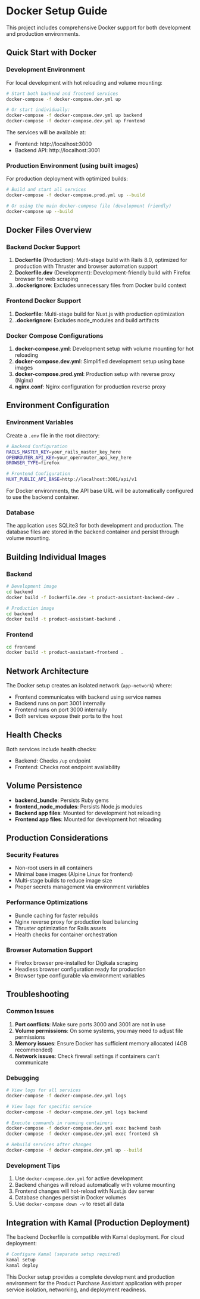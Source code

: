 # Docker Setup Guide

This project includes comprehensive Docker support for both development and production environments.

## Quick Start with Docker

### Development Environment

For local development with hot reloading and volume mounting:

```bash
# Start both backend and frontend services
docker-compose -f docker-compose.dev.yml up

# Or start individually:
docker-compose -f docker-compose.dev.yml up backend
docker-compose -f docker-compose.dev.yml up frontend
```

The services will be available at:
- Frontend: http://localhost:3000
- Backend API: http://localhost:3001

### Production Environment (using built images)

For production deployment with optimized builds:

```bash
# Build and start all services
docker-compose -f docker-compose.prod.yml up --build

# Or using the main docker-compose file (development friendly)
docker-compose up --build
```

## Docker Files Overview

### Backend Docker Support

1. **Dockerfile** (Production): Multi-stage build with Rails 8.0, optimized for production with Thruster and browser automation support
2. **Dockerfile.dev** (Development): Development-friendly build with Firefox browser for web scraping
3. **.dockerignore**: Excludes unnecessary files from Docker build context

### Frontend Docker Support

1. **Dockerfile**: Multi-stage build for Nuxt.js with production optimization
2. **.dockerignore**: Excludes node_modules and build artifacts

### Docker Compose Configurations

1. **docker-compose.yml**: Development setup with volume mounting for hot reloading
2. **docker-compose.dev.yml**: Simplified development setup using base images
3. **docker-compose.prod.yml**: Production setup with reverse proxy (Nginx)
4. **nginx.conf**: Nginx configuration for production reverse proxy

## Environment Configuration

### Environment Variables

Create a `.env` file in the root directory:

```bash
# Backend Configuration
RAILS_MASTER_KEY=your_rails_master_key_here
OPENROUTER_API_KEY=your_openrouter_api_key_here
BROWSER_TYPE=firefox

# Frontend Configuration
NUXT_PUBLIC_API_BASE=http://localhost:3001/api/v1
```

For Docker environments, the API base URL will be automatically configured to use the backend container.

### Database

The application uses SQLite3 for both development and production. The database files are stored in the backend container and persist through volume mounting.

## Building Individual Images

### Backend
```bash
# Development image
cd backend
docker build -f Dockerfile.dev -t product-assistant-backend-dev .

# Production image
cd backend  
docker build -t product-assistant-backend .
```

### Frontend
```bash
cd frontend
docker build -t product-assistant-frontend .
```

## Network Architecture

The Docker setup creates an isolated network (`app-network`) where:
- Frontend communicates with backend using service names
- Backend runs on port 3001 internally
- Frontend runs on port 3000 internally
- Both services expose their ports to the host

## Health Checks

Both services include health checks:
- Backend: Checks `/up` endpoint
- Frontend: Checks root endpoint availability

## Volume Persistence

- **backend_bundle**: Persists Ruby gems
- **frontend_node_modules**: Persists Node.js modules
- **Backend app files**: Mounted for development hot reloading
- **Frontend app files**: Mounted for development hot reloading

## Production Considerations

### Security Features
- Non-root users in all containers
- Minimal base images (Alpine Linux for frontend)
- Multi-stage builds to reduce image size
- Proper secrets management via environment variables

### Performance Optimizations
- Bundle caching for faster rebuilds  
- Nginx reverse proxy for production load balancing
- Thruster optimization for Rails assets
- Health checks for container orchestration

### Browser Automation Support
- Firefox browser pre-installed for Digikala scraping
- Headless browser configuration ready for production
- Browser type configurable via environment variables

## Troubleshooting

### Common Issues

1. **Port conflicts**: Make sure ports 3000 and 3001 are not in use
2. **Volume permissions**: On some systems, you may need to adjust file permissions
3. **Memory issues**: Ensure Docker has sufficient memory allocated (4GB recommended)
4. **Network issues**: Check firewall settings if containers can't communicate

### Debugging

```bash
# View logs for all services
docker-compose -f docker-compose.dev.yml logs

# View logs for specific service
docker-compose -f docker-compose.dev.yml logs backend

# Execute commands in running containers
docker-compose -f docker-compose.dev.yml exec backend bash
docker-compose -f docker-compose.dev.yml exec frontend sh

# Rebuild services after changes
docker-compose -f docker-compose.dev.yml up --build
```

### Development Tips

1. Use `docker-compose.dev.yml` for active development
2. Backend changes will reload automatically with volume mounting
3. Frontend changes will hot-reload with Nuxt.js dev server
4. Database changes persist in Docker volumes
5. Use `docker-compose down -v` to reset all data

## Integration with Kamal (Production Deployment)

The backend Dockerfile is compatible with Kamal deployment. For cloud deployment:

```bash
# Configure Kamal (separate setup required)
kamal setup
kamal deploy
```

This Docker setup provides a complete development and production environment for the Product Purchase Assistant application with proper service isolation, networking, and deployment readiness.